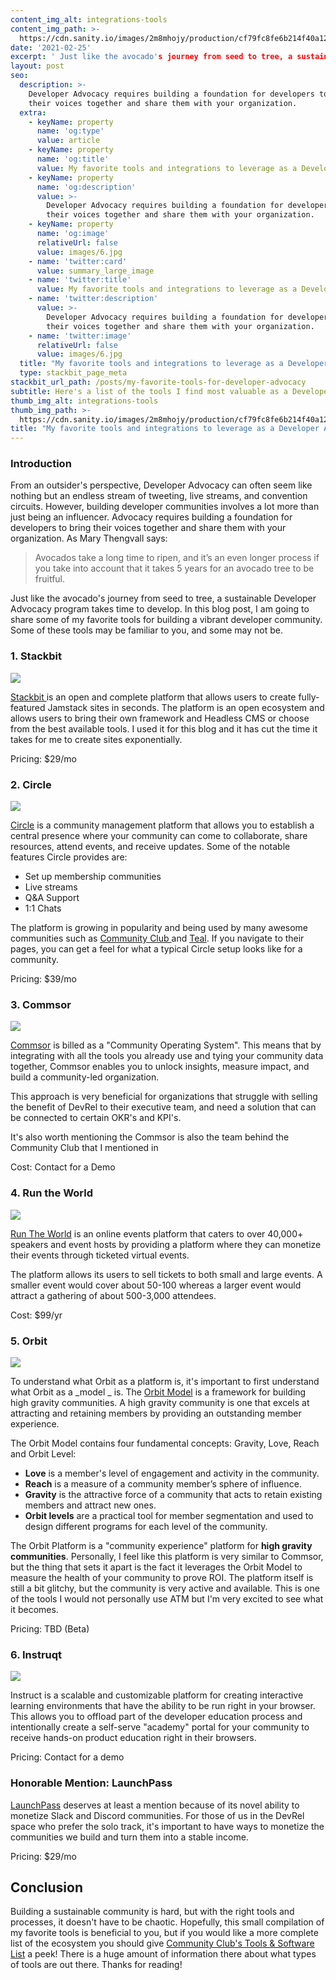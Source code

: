 ```yaml
---
content_img_alt: integrations-tools
content_img_path: >-
  https://cdn.sanity.io/images/2m8mhojy/production/cf79fc8fe6b214f40a12f715c808061d5437deea-1320x960.jpg
date: '2021-02-25'
excerpt: ' Just like the avocado's journey from seed to tree, a sustainable Developer Advocacy program takes time to develop. In this blog post, I am going to share some of my favorite tools for building a vibrant developer community. Some of these tools may be familiar to you, and some may not be. '
layout: post
seo:
  description: >-
    Developer Advocacy requires building a foundation for developers to bring
    their voices together and share them with your organization.
  extra:
    - keyName: property
      name: 'og:type'
      value: article
    - keyName: property
      name: 'og:title'
      value: My favorite tools and integrations to leverage as a Developer Avocado
    - keyName: property
      name: 'og:description'
      value: >-
        Developer Advocacy requires building a foundation for developers to bring
        their voices together and share them with your organization.
    - keyName: property
      name: 'og:image'
      relativeUrl: false
      value: images/6.jpg
    - name: 'twitter:card'
      value: summary_large_image
    - name: 'twitter:title'
      value: My favorite tools and integrations to leverage as a Developer Avocado
    - name: 'twitter:description'
      value: >-
        Developer Advocacy requires building a foundation for developers to bring
        their voices together and share them with your organization.
    - name: 'twitter:image'
      relativeUrl: false
      value: images/6.jpg
  title: "My favorite tools and integrations to leverage as a Developer Avocado"
  type: stackbit_page_meta
stackbit_url_path: /posts/my-favorite-tools-for-developer-advocacy
subtitle: Here's a list of the tools I find most valuable as a Developer Advocate
thumb_img_alt: integrations-tools
thumb_img_path: >-
  https://cdn.sanity.io/images/2m8mhojy/production/cf79fc8fe6b214f40a12f715c808061d5437deea-1320x960.jpg
title: "My favorite tools and integrations to leverage as a Developer Avocado"
---
```

### Introduction

From an outsider's perspective, Developer Advocacy can often seem like nothing but an endless stream of tweeting, live streams, and convention circuits. However, building developer communities involves a lot more than just being an influencer. Advocacy requires building a foundation for developers to bring their voices together and share them with your organization. As Mary Thengvall says:

> Avocados take a long time to ripen, and it’s an even longer process if you take into account that it takes 5 years for an avocado tree to be fruitful.

Just like the avocado's journey from seed to tree, a sustainable Developer Advocacy program takes time to develop. In this blog post, I am going to share some of my favorite tools for building a vibrant developer community. Some of these tools may be familiar to you, and some may not be. 

### **1. Stackbit**

![](https://www.stackbit.com/images/stackbit.png)

[Stackbit ](https://www.stackbit.com/) is an open and complete platform that allows users to create fully-featured Jamstack sites in seconds. The platform is an open ecosystem and allows users to bring their own framework and Headless CMS or choose from the best available tools. I used it for this blog and it has cut the time it takes for me to create sites exponentially. 

Pricing: $29/mo

### **2. Circle**

![](https://global-uploads.webflow.com/5dc6336c6ade633733ef6e44/5f316700856f6e4518917812_circle-og.png)

[Circle](https://circle.so/) is a community management platform that allows you to establish a central presence where your community can come to collaborate, share resources, attend events, and receive updates. Some of the notable features Circle provides are:

- Set up membership communities
- Live streams
- Q&A Support
- 1:1 Chats

The platform is growing in popularity and being used by many awesome communities such as [Community Club ](https://the.community.club/) and [Teal](https://www.tealhq.com/). If you navigate to their pages, you can get a feel for what a typical Circle setup looks like for a community. 

Pricing: $39/mo

### **3. Commsor**

![](https://uploads-ssl.webflow.com/5e9f1281278d0ab8a57b4d3b/5fd65142c1a06b0c57ef0ae7_marketing-graphic-complete.png)

[Commsor](https://www.commsor.com/) is billed as a "Community Operating System". This means that by integrating with all the tools you already use and tying your community data together, Commsor enables you to unlock insights, measure impact, and build a community-led organization. 

This approach is very beneficial for organizations that struggle with selling the benefit of DevRel to their executive team, and need a solution that can be connected to certain OKR's and KPI's. 

It's also worth mentioning the Commsor is also the team behind the Community Club that I mentioned in 

Cost: Contact for a Demo

### **4. Run the World**

![](https://www.runtheworld.today/blog/content/images/2020/11/rtw-logo-dark-150.png)

[Run The World](https://www.runtheworld.today/) is an online events platform that caters to over 40,000+ speakers and event hosts by providing a platform where they can monetize their events through ticketed virtual events. 

The platform allows its users to sell tickets to both small and large events. A smaller event would cover about 50-100 whereas a larger event would attract a gathering of about 500-3,000 attendees. 

Cost: $99/yr

### **5. Orbit**

![](https://avatars.githubusercontent.com/u/55637052?s=400&v=4)

To understand what Orbit as a platform is, it's important to first understand what Orbit as a _model _ is. The [Orbit Model](https://github.com/orbit-love/orbit-model) is a framework for building high gravity communities. A high gravity community is one that excels at attracting and retaining members by providing an outstanding member experience.

The Orbit Model contains four fundamental concepts: Gravity, Love, Reach and Orbit Level:

- **Love** is a member's level of engagement and activity in the community.
- **Reach** is a measure of a community member’s sphere of influence.
- **Gravity** is the attractive force of a community that acts to retain existing members and attract new ones. 
- **Orbit levels** are a practical tool for member segmentation and used to design different programs for each level of the community.

The Orbit Platform is a "community experience" platform for **high gravity communities**. Personally, I feel like this platform is very similar to Commsor, but the thing that sets it apart is the fact it leverages the Orbit Model to measure the health of your community to prove ROI. The platform itself is still a bit glitchy, but the community is very active and available. This is one of the tools I would not personally use ATM but I'm very excited to see what it becomes.

Pricing: TBD (Beta)

### **6. Instruqt**

![](https://images.g2crowd.com/uploads/product/image/social_landscape/social_landscape_0744a2fe24500f745c6a7b47e0e3d8fe/instruqt.png)

Instruct is a scalable and customizable platform for creating interactive learning environments that have the ability to be run right in your browser. This allows you to offload part of the developer education process and intentionally create a self-serve "academy" portal for your community to receive hands-on product education right in their browsers. 

Pricing: Contact for a demo

### **Honorable Mention: LaunchPass**

[](https://launchpass.com/static/landerb/images/dashboard-p-1080.png)

[LaunchPass](https://launchpass.com) deserves at least a mention because of its novel ability to monetize Slack and Discord communities. For those of us in the DevRel space who prefer the solo track, it's important to have ways to monetize the communities we build and turn them into a stable income.

Pricing: $29/mo

## Conclusion

Building a sustainable community is hard, but with the right tools and processes, it doesn't have to be chaotic. Hopefully, this small compilation of my favorite tools is beneficial to you, but if you would like a more complete list of the ecosystem you should give [Community Club's Tools & Software List](https://www.community.club/tools) a peek! There is a huge amount of information there about what types of tools are out there. Thanks for reading!